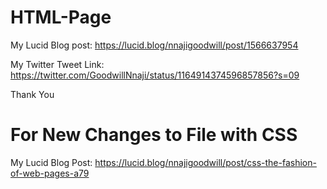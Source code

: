 # HTML-Page

My Lucid Blog post:
https://lucid.blog/nnajigoodwill/post/1566637954

My Twitter Tweet Link:
https://twitter.com/GoodwillNnaji/status/1164914374596857856?s=09

Thank You


# For New Changes to File with CSS

My Lucid Blog Post:
https://lucid.blog/nnajigoodwill/post/css-the-fashion-of-web-pages-a79
